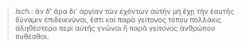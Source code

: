

>  *Isch.*: ἂν δ' ἄρα δι' ἀργίαν τῶν ἐχόντων αὐτὴν μὴ ἔχῃ τὴν ἑαυτῆς δύναμιν ἐπιδεικνύναι, ἔστι καὶ παρὰ γείτονος τόπου πολλάκις ἀληθέστερα περὶ αὐτῆς γνῶναι ἢ παρὰ γείτονος ἀνθρώπου πυθέσθαι.
